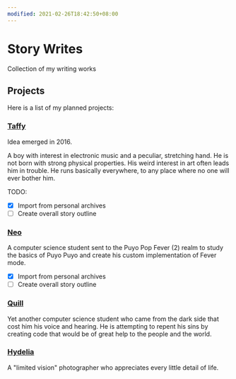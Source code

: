 ```yaml
---
modified: 2021-02-26T18:42:50+08:00
---
```


# Story Writes

Collection of my writing works

## Projects

Here is a list of my planned projects:

### [Taffy](taffy/)
  
Idea emerged in 2016.

A boy with interest in electronic music and a peculiar, stretching hand.  He is
not born with strong physical properties. His weird interest in art often leads
him in trouble. He runs basically everywhere, to any place where no one will
ever bother him.

TODO:

- [x] Import from personal archives
- [ ] Create overall story outline

### [Neo](neo/)
  
A computer science student sent to the Puyo Pop Fever (2) realm to study the
basics of Puyo Puyo and create his custom implementation of Fever mode.

- [x] Import from personal archives
- [ ] Create overall story outline

### [Quill](quill/)

Yet another computer science student who came from the dark side that cost him
his voice and hearing. He is attempting to repent his sins by creating code
that would be of great help to the people and the world.

### [Hydelia](hydelia/)

A "limited vision" photographer who appreciates every little detail of life.

